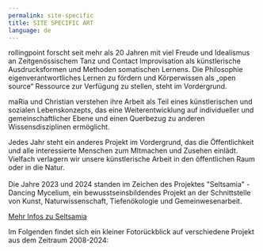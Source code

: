 ```yaml
---
permalink: site-specific
title: SITE SPECIFIC ART
language: de
---
```

rollingpoint forscht seit mehr als 20 Jahren mit viel Freude und Idealismus an Zeitgenössischem Tanz
und Contact Improvisation als künstlerische Ausdrucksformen und Methoden somatischen Lernens.
Die Philosophie eigenverantwortliches Lernen zu fördern und Körperwissen als „open source“
Ressource zur Verfügung zu stellen, steht im Vordergrund.

maRia und Christian verstehen ihre Arbeit als Teil eines künstlerischen und sozialen Lebenskonzepts, das eine Weiterentwicklung auf individueller und gemeinschaftlicher Ebene und einen Querbezug zu anderen Wissensdisziplinen ermöglicht.

Jedes Jahr steht ein anderes Projekt im Vordergrund, das die Öffentlichkeit und alle interessierte Menschen zum MItmachen und Zusehen einlädt. Vielfach verlagern wir unsere künstlerische Arbeit in den öffentlichen Raum oder in die Natur.\
\
Die Jahre 2023 und 2024 standen im Zeichen des Projektes "Seltsamia" - Dancing Mycelium, ein bewusstseinsbildendes Projekt an der Schnittstelle von Kunst, Naturwissenschaft, Tiefenökologie und Gemeinwesenarbeit.

[Mehr Infos zu Seltsamia](https://rollingpoint.at/mycelium)

Im Folgenden findet sich ein kleiner Fotorückblick auf verschiedene Projekt aus dem Zeitraum 2008-2024: